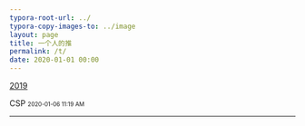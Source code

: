 ```yaml
---
typora-root-url: ../
typora-copy-images-to: ../image
layout: page 
title: 一个人的推
permalink: /t/
date: 2020-01-01 00:00
---
```

[2019](/t/2019)



CSP
<font size="1">2020-01-06 11:19 AM</font>
<hr>

